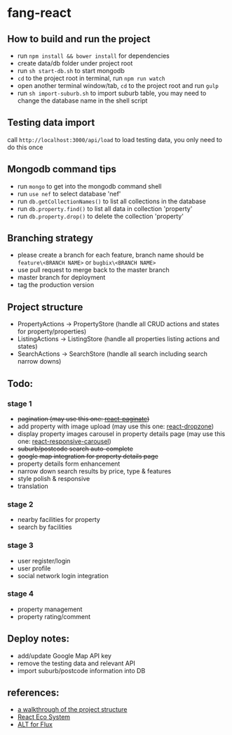 # fang-react

## How to build and run the project

* run `npm install && bower install` for dependencies
* create data/db folder under project root
* run `sh start-db.sh` to start mongodb
* `cd` to the project root in terminal, run `npm run watch`
* open another terminal window/tab, `cd` to the project root and run `gulp`
* run `sh import-suburb.sh` to import suburb table, you may need to change the database name in the shell script

## Testing data import

call `http://localhost:3000/api/load` to load testing data, you only need to do this once

## Mongodb command tips

* run `mongo` to get into the mongodb command shell
* run `use nef` to select database 'nef'
* run `db.getCollectionNames()` to list all collections in the database
* run `db.property.find()` to list all data in collection 'property'
* run `db.property.drop()` to delete the collection 'property'

## Branching strategy

* please create a branch for each feature, branch name should be `feature\<BRANCH NAME>` or `bugbix\<BRANCH NAME>`
* use pull request to merge back to the master branch
* master branch for deployment
* tag the production version

## Project structure

* PropertyActions -> PropertyStore (handle all CRUD actions and states for property/properties)
* ListingActions -> ListingStore (handle all properties listing actions and states)
* SearchActions -> SearchStore (handle all search including search narrow downs)

## Todo:

### stage 1
* ~~pagination (may use this one: [react-paginate](https://github.com/AdeleD/react-paginate))~~
* add property with image upload (may use this one: [react-dropzone](https://github.com/okonet/react-dropzone))
* display property images carousel in property details page (may use this one: [react-responsive-carousel](https://github.com/leandrowd/react-responsive-carousel))
* ~~suburb/postcode search auto-complete~~
* ~~google map integration for property details page~~
* property details form enhancement
* narrow down search results by price, type & features
* style polish & responsive
* translation

### stage 2
* nearby facilities for property
* search by facilities

### stage 3
* user register/login
* user profile
* social network login integration

### stage 4
* property management
* property rating/comment

## Deploy notes:

* add/update Google Map API key
* remove the testing data and relevant API
* import suburb/postcode information into DB

## references:

* [a walkthrough of the project structure](http://sahatyalkabov.com/create-a-character-voting-app-using-react-nodejs-mongodb-and-socketio/)
* [React Eco System](http://www.toptal.com/react/navigating-the-react-ecosystem)
* [ALT for Flux](http://alt.js.org/guide/)
